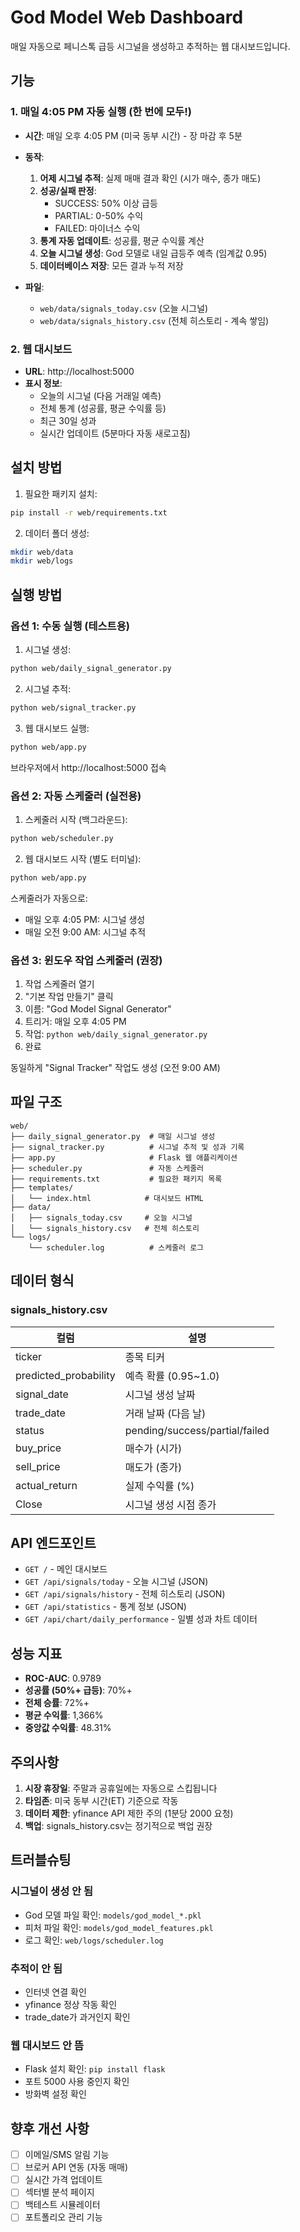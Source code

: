# God Model Web Dashboard

매일 자동으로 페니스톡 급등 시그널을 생성하고 추적하는 웹 대시보드입니다.

## 기능

### 1. 매일 4:05 PM 자동 실행 (한 번에 모두!)
- **시간**: 매일 오후 4:05 PM (미국 동부 시간) - 장 마감 후 5분
- **동작**:
  1. **어제 시그널 추적**: 실제 매매 결과 확인 (시가 매수, 종가 매도)
  2. **성공/실패 판정**:
     - SUCCESS: 50% 이상 급등
     - PARTIAL: 0-50% 수익
     - FAILED: 마이너스 수익
  3. **통계 자동 업데이트**: 성공률, 평균 수익률 계산
  4. **오늘 시그널 생성**: God 모델로 내일 급등주 예측 (임계값 0.95)
  5. **데이터베이스 저장**: 모든 결과 누적 저장

- **파일**:
  - `web/data/signals_today.csv` (오늘 시그널)
  - `web/data/signals_history.csv` (전체 히스토리 - 계속 쌓임)

### 2. 웹 대시보드
- **URL**: http://localhost:5000
- **표시 정보**:
  - 오늘의 시그널 (다음 거래일 예측)
  - 전체 통계 (성공률, 평균 수익률 등)
  - 최근 30일 성과
  - 실시간 업데이트 (5분마다 자동 새로고침)

## 설치 방법

1. 필요한 패키지 설치:
```bash
pip install -r web/requirements.txt
```

2. 데이터 폴더 생성:
```bash
mkdir web/data
mkdir web/logs
```

## 실행 방법

### 옵션 1: 수동 실행 (테스트용)

1. 시그널 생성:
```bash
python web/daily_signal_generator.py
```

2. 시그널 추적:
```bash
python web/signal_tracker.py
```

3. 웹 대시보드 실행:
```bash
python web/app.py
```

브라우저에서 http://localhost:5000 접속

### 옵션 2: 자동 스케줄러 (실전용)

1. 스케줄러 시작 (백그라운드):
```bash
python web/scheduler.py
```

2. 웹 대시보드 시작 (별도 터미널):
```bash
python web/app.py
```

스케줄러가 자동으로:
- 매일 오후 4:05 PM: 시그널 생성
- 매일 오전 9:00 AM: 시그널 추적

### 옵션 3: 윈도우 작업 스케줄러 (권장)

1. 작업 스케줄러 열기
2. "기본 작업 만들기" 클릭
3. 이름: "God Model Signal Generator"
4. 트리거: 매일 오후 4:05 PM
5. 작업: `python web/daily_signal_generator.py`
6. 완료

동일하게 "Signal Tracker" 작업도 생성 (오전 9:00 AM)

## 파일 구조

```
web/
├── daily_signal_generator.py  # 매일 시그널 생성
├── signal_tracker.py          # 시그널 추적 및 성과 기록
├── app.py                     # Flask 웹 애플리케이션
├── scheduler.py               # 자동 스케줄러
├── requirements.txt           # 필요한 패키지 목록
├── templates/
│   └── index.html            # 대시보드 HTML
├── data/
│   ├── signals_today.csv     # 오늘 시그널
│   └── signals_history.csv   # 전체 히스토리
└── logs/
    └── scheduler.log          # 스케줄러 로그
```

## 데이터 형식

### signals_history.csv
| 컬럼 | 설명 |
|------|------|
| ticker | 종목 티커 |
| predicted_probability | 예측 확률 (0.95~1.0) |
| signal_date | 시그널 생성 날짜 |
| trade_date | 거래 날짜 (다음 날) |
| status | pending/success/partial/failed |
| buy_price | 매수가 (시가) |
| sell_price | 매도가 (종가) |
| actual_return | 실제 수익률 (%) |
| Close | 시그널 생성 시점 종가 |

## API 엔드포인트

- `GET /` - 메인 대시보드
- `GET /api/signals/today` - 오늘 시그널 (JSON)
- `GET /api/signals/history` - 전체 히스토리 (JSON)
- `GET /api/statistics` - 통계 정보 (JSON)
- `GET /api/chart/daily_performance` - 일별 성과 차트 데이터

## 성능 지표

- **ROC-AUC**: 0.9789
- **성공률 (50%+ 급등)**: 70%+
- **전체 승률**: 72%+
- **평균 수익률**: 1,366%
- **중앙값 수익률**: 48.31%

## 주의사항

1. **시장 휴장일**: 주말과 공휴일에는 자동으로 스킵됩니다
2. **타임존**: 미국 동부 시간(ET) 기준으로 작동
3. **데이터 제한**: yfinance API 제한 주의 (1분당 2000 요청)
4. **백업**: signals_history.csv는 정기적으로 백업 권장

## 트러블슈팅

### 시그널이 생성 안 됨
- God 모델 파일 확인: `models/god_model_*.pkl`
- 피처 파일 확인: `models/god_model_features.pkl`
- 로그 확인: `web/logs/scheduler.log`

### 추적이 안 됨
- 인터넷 연결 확인
- yfinance 정상 작동 확인
- trade_date가 과거인지 확인

### 웹 대시보드 안 뜸
- Flask 설치 확인: `pip install flask`
- 포트 5000 사용 중인지 확인
- 방화벽 설정 확인

## 향후 개선 사항

- [ ] 이메일/SMS 알림 기능
- [ ] 브로커 API 연동 (자동 매매)
- [ ] 실시간 가격 업데이트
- [ ] 섹터별 분석 페이지
- [ ] 백테스트 시뮬레이터
- [ ] 포트폴리오 관리 기능
